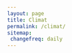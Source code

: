 ```yaml
---
layout: page
title: Climat
permalink: /climat/
sitemap:
 changefreq: daily
---
```

<script src="../assets/chart.js/dist/Chart.bundle.min.js"></script>
<canvas id="myChart" ></canvas>
<canvas id="myChartRain" ></canvas>
<!-- <canvas id="myChartAvg" ></canvas> -->
<script>

    var minTempNorm = [

                {x:'2021-04-01', y:5.3},
                {x:'2021-04-30', y:5.3},
                {x:'2021-05-01', y:8.5},
                {x:'2021-05-31', y:8.5},
                {x:'2021-06-01', y:11},
                {x:'2021-06-30', y:11},

                {x:'2021-07-01', y:13.1},
                {x:'2021-07-31', y:13.1},

                {x:'2021-08-01', y:13.2},
                {x:'2021-08-31', y:13.2},
/*
                {x:'2021-09-01', y:11.1},
                {x:'2021-09-30', y:11.1},

                {x:'2021-10-01', y:8.7},
                {x:'2021-10-31', y:8.7},

                {x:'2021-11-01', y:5.3},
                {x:'2021-11-30', y:5.3},

                {x:'2021-12-01', y:3},
                {x:'2021-12-31', y:3},*/
    ];
    var maxTempNorm = [
                {x:'2021-04-01', y:13.6},
                {x:'2021-04-30', y:13.6},
                {x:'2021-05-01', y:17.1},
                {x:'2021-05-31', y:17.1},
                {x:'2021-06-01', y:20.1},
                {x:'2021-06-30', y:20.1},

                {x:'2021-07-01', y:22.6},
                {x:'2021-07-31', y:22.6},

                {x:'2021-08-01', y:22.8},
                {x:'2021-08-31', y:22.8},
/*
                {x:'2021-09-01', y:20.1},
                {x:'2021-09-30', y:20.1},

                {x:'2021-10-01', y:16.1},
                {x:'2021-10-31', y:16.1},

                {x:'2021-11-01', y:11.5},
                {x:'2021-11-30', y:11.5},

                {x:'2021-12-01', y:8.3},
                {x:'2021-12-31', y:8.3},*/
    ];
    var minTemp = [
                {x:'2021-04-01', y:10.8}, 
                {x:'2021-04-02', y:4.5},
                {x:'2021-04-03', y:3.9},
                {x:'2021-04-04', y:-1.1},
                {x:'2021-04-05', y:1.5},
                {x:'2021-04-06', y:-2.1},
                {x:'2021-04-07', y:-3},
                {x:'2021-04-08', y:1.5},
                {x:'2021-04-09', y:2.7},
                {x:'2021-04-10', y:4.6},
                {x:'2021-04-11', y:3.0},
                {x:'2021-04-12', y:-0.1},
                {x:'2021-04-13', y:-1.5},
                {x:'2021-04-14', y:-2.4},
                {x:'2021-04-15', y:-0.9},
                {x:'2021-04-16', y:-1.1},
                {x:'2021-04-17', y:-0.8}, 
                {x:'2021-04-18', y:-0.1}, 
                {x:'2021-04-19', y:-0.8}, 
                {x:'2021-04-20', y:4.7}, 
                {x:'2021-04-21', y:2.3}, 
                {x:'2021-04-22', y:2.0}, 
                {x:'2021-04-23', y:3.0}, 
                {x:'2021-04-24', y:3.9}, 
                {x:'2021-04-25', y:2}, 
                {x:'2021-04-26', y:0.9}, 
                {x:'2021-04-27', y:0.3}, 
                {x:'2021-04-28', y:-0.4}, 
                {x:'2021-04-29', y:2.4}, 
                {x:'2021-04-30', y:-0.6}, 
                {x:'2021-05-01', y:0.3}, 
                {x:'2021-05-02', y:1.1}, 
                {x:'2021-05-03', y:2.8}, 
                {x:'2021-05-04', y:8}, 
                {x:'2021-05-05', y:2.7}, 
                {x:'2021-05-06', y:4.1}, 
                {x:'2021-05-07', y:2.6}, 
                {x:'2021-05-08', y:9.8}, 
                {x:'2021-05-09', y:13.8}, 
                {x:'2021-05-10', y:9.7}, 
                {x:'2021-05-11', y:6.3}, 
                {x:'2021-05-12', y:5.6}, 
                {x:'2021-05-13', y:5.6}, 
                {x:'2021-05-14', y:7.8}, 
                {x:'2021-05-15', y:7.6}, 
                {x:'2021-05-16', y:8.5}, 
                {x:'2021-05-17', y:8.8}, 
                {x:'2021-05-18', y:8.4}, 
                {x:'2021-05-19', y:7.4}, 
                {x:'2021-05-20', y:6.4}, 
                {x:'2021-05-21', y:8.6}, 
                {x:'2021-05-22', y:8.1}, 
                {x:'2021-05-23', y:5.8}, 
                {x:'2021-05-24', y:6.3}, 
                {x:'2021-05-25', y:6}, 
                {x:'2021-05-26', y:7.8}, 
                {x:'2021-05-27', y:5.6}, 
                {x:'2021-05-28', y:7.1}, 
                {x:'2021-05-29', y:9}, 
                {x:'2021-05-30', y:7.5}, 
                {x:'2021-05-31', y:7.2}, 
                {x:'2021-06-01', y:7.7}, 
                {x:'2021-06-02', y:14.1}, 
                {x:'2021-06-03', y:11.6}, 
                {x:'2021-06-04', y:10.1}, 
                {x:'2021-06-05', y:7.4}, 
                {x:'2021-06-06', y:7}, 
                {x:'2021-06-07', y:9.3}, 
                {x:'2021-06-08', y:9.3}, 
                {x:'2021-06-09', y:11}, 
                {x:'2021-06-10', y:10.3}, 
                {x:'2021-06-11', y:10.7}, 
                {x:'2021-06-12', y:10.6}, 
                {x:'2021-06-13', y:9.4}, 
                {x:'2021-06-14', y:13}, 
                {x:'2021-06-15', y:12.8}, 
                {x:'2021-06-16', y:13.1}, 
                {x:'2021-06-17', y:16.2}, 
                {x:'2021-06-18', y:15.1}, 
                {x:'2021-06-19', y:12.4}, 
                {x:'2021-06-20', y:12.8}, 
                {x:'2021-06-21', y:13.7}, 
                {x:'2021-06-22', y:11.6}, 
                {x:'2021-06-23', y:9.5}, 
                {x:'2021-06-24', y:7}, 
                {x:'2021-06-25', y:11.5}, 
                {x:'2021-06-26', y:11.5}, 
                {x:'2021-06-27', y:14.5}, 
                {x:'2021-06-28', y:10.8}, 
                {x:'2021-06-29', y:8.5}, 
                {x:'2021-06-30', y:12.9}, 
                {x:'2021-07-01', y:11.2}, 
                {x:'2021-07-02', y:12.6}, 
                {x:'2021-07-03', y:14.1}, 
                {x:'2021-07-04', y:13.9}, 
                {x:'2021-07-05', y:11.9}, 
                {x:'2021-07-06', y:12.6}, 
                {x:'2021-07-07', y:11.3}, 
                {x:'2021-07-08', y:12.9}, 
                {x:'2021-07-09', y:11}, 
                {x:'2021-07-10', y:12.9}, 
                {x:'2021-07-11', y:11.2}, 
                {x:'2021-07-12', y:13.6}, 
                {x:'2021-07-13', y:13.7}, 
                {x:'2021-07-14', y:12.7}, 
                {x:'2021-07-15', y:13.6}, 
                {x:'2021-07-16', y:13.2}, 
                {x:'2021-07-17', y:9.1}, 
                {x:'2021-07-18', y:12.1}, 
                {x:'2021-07-19', y:13.4}, 
                {x:'2021-07-20', y:14.6}, 
                {x:'2021-07-21', y:15.2}, 
                {x:'2021-07-22', y:15.1}, 
                {x:'2021-07-23', y:12.6}, 
                {x:'2021-07-24', y:15.2}, 
                {x:'2021-07-25', y:14.9}, 
                {x:'2021-07-26', y:15}, 
                {x:'2021-07-27', y:15.3}, 
                {x:'2021-07-28', y:12.8}, 
                {x:'2021-07-29', y:11.9}, 
                {x:'2021-07-30', y:13}, 
                {x:'2021-07-31', y:13.4}, 
                {x:'2021-08-01', y:10.4}, 
                {x:'2021-08-02', y:12.2}, 
                {x:'2021-08-03', y:10.4}, 
                {x:'2021-08-04', y:9.4}, 
                {x:'2021-08-05', y:12.3}, 
                {x:'2021-08-06', y:13.9}, 
                {x:'2021-08-07', y:12.2}, 
                {x:'2021-08-08', y:11.7}, 
                {x:'2021-08-09', y:13.4}, 
                {x:'2021-08-10', y:14.7}, 
                {x:'2021-08-11', y:10.6}, 
                {x:'2021-08-12', y:12}, 
                {x:'2021-08-13', y:12.3}, 
                {x:'2021-08-14', y:12.3}, 
                {x:'2021-08-15', y:12}, 
                {x:'2021-08-16', y:14.1}, 
                {x:'2021-08-17', y:10.8}, 
                {x:'2021-08-18', y:13.6}, 
                {x:'2021-08-19', y:12.7}, 
                {x:'2021-08-20', y:12.5}, 
                {x:'2021-08-21', y:11.4}, 
                {x:'2021-08-22', y:13.4}, 
                {x:'2021-08-23', y:11.7}, 
                {x:'2021-08-24', y:12.9}, 
                {x:'2021-08-25', y:9.4}, 
                {x:'2021-08-26', y:10.1}, 
                {x:'2021-08-27', y:10.7}, 
                {x:'2021-08-28', y:8.3}, 
                {x:'2021-08-29', y:10}, 
                {x:'2021-08-30', y:11.7}, 
                {x:'2021-08-31', y:14.1}, 
                {x:'2021-09-01', y:9.9}, 
                {x:'2021-09-02', y:10.6}, 
                {x:'2021-09-03', y:9.2}, 
                {x:'2021-09-04', y:15.3}, 
                {x:'2021-09-05', y:14}, 
                {x:'2021-09-06', y:15.1}, 
                {x:'2021-09-07', y:14}, 
                {x:'2021-09-08', y:16.5}, 
            ];
    var maxTemp = [
                {x:'2021-04-01', y:24},
                {x:'2021-04-02', y:12.3},
                {x:'2021-04-03', y:9.5},
                {x:'2021-04-04', y:11.8},
                {x:'2021-04-05', y:8.8},
                {x:'2021-04-06', y:7.6},
                {x:'2021-04-07', y:8.5},
                {x:'2021-04-08', y:14.6},
                {x:'2021-04-09', y:15.6},
                {x:'2021-04-10', y:7.1},
                {x:'2021-04-11', y:8.6},
                {x:'2021-04-12', y:11},
                {x:'2021-04-13', y:10.8},
                {x:'2021-04-14', y:11.5},
                {x:'2021-04-15', y:10.6},
                {x:'2021-04-16', y:11.2},
                {x:'2021-04-17', y:11.8},
                {x:'2021-04-18', y:13.2}, 
                {x:'2021-04-19', y:17.2}, 
                {x:'2021-04-20', y:18.5}, 
                {x:'2021-04-21', y:18.7}, 
                {x:'2021-04-22', y:17.6}, 
                {x:'2021-04-23', y:19.5}, 
                {x:'2021-04-24', y:20.6}, 
                {x:'2021-04-25', y:16.7}, 
                {x:'2021-04-26', y:15.1}, 
                {x:'2021-04-27', y:16.2}, 
                {x:'2021-04-28', y:15.7}, 
                {x:'2021-04-29', y:12.9}, 
                {x:'2021-04-30', y:13.6}, 
                {x:'2021-05-01', y:14}, 
                {x:'2021-05-02', y:14.4}, 
                {x:'2021-05-03', y:16.4}, 
                {x:'2021-05-04', y:14.3}, 
                {x:'2021-05-05', y:11.2}, 
                {x:'2021-05-06', y:8.7}, 
                {x:'2021-05-07', y:14.7}, 
                {x:'2021-05-08', y:20.9}, 
                {x:'2021-05-09', y:22.9}, 
                {x:'2021-05-10', y:17}, 
                {x:'2021-05-11', y:15.8}, 
                {x:'2021-05-12', y:16.6}, 
                {x:'2021-05-13', y:13.5}, 
                {x:'2021-05-14', y:15.5}, 
                {x:'2021-05-15', y:15.1}, 
                {x:'2021-05-16', y:15.6}, 
                {x:'2021-05-17', y:15.2}, 
                {x:'2021-05-18', y:16.8}, 
                {x:'2021-05-19', y:15.1}, 
                {x:'2021-05-20', y:16.4}, 
                {x:'2021-05-21', y:16}, 
                {x:'2021-05-22', y:14.4}, 
                {x:'2021-05-23', y:14.1}, 
                {x:'2021-05-24', y:12.9}, 
                {x:'2021-05-25', y:13.2}, 
                {x:'2021-05-26', y:14.3}, 
                {x:'2021-05-27', y:21.8}, 
                {x:'2021-05-28', y:22.1}, 
                {x:'2021-05-29', y:21.8}, 
                {x:'2021-05-30', y:21.8}, 
                {x:'2021-05-31', y:25}, 
                {x:'2021-06-01', y:27.8}, 
                {x:'2021-06-02', y:24.4}, 
                {x:'2021-06-03', y:21.5}, 
                {x:'2021-06-04', y:14.1}, 
                {x:'2021-06-05', y:23}, 
                {x:'2021-06-06', y:22.4}, 
                {x:'2021-06-07', y:23.6}, 
                {x:'2021-06-08', y:26.8}, 
                {x:'2021-06-10', y:28.6}, 
                {x:'2021-06-11', y:28.2}, 
                {x:'2021-06-12', y:24.4}, 
                {x:'2021-06-13', y:28.4}, 
                {x:'2021-06-14', y:30.3}, 
                {x:'2021-06-15', y:28}, 
                {x:'2021-06-16', y:31.6}, 
                {x:'2021-06-17', y:24.4}, 
                {x:'2021-06-18', y:23.7}, 
                {x:'2021-06-19', y:17.7}, 
                {x:'2021-06-20', y:22.8}, 
                {x:'2021-06-21', y:24.6}, 
                {x:'2021-06-22', y:15.9}, 
                {x:'2021-06-23', y:17.8}, 
                {x:'2021-06-24', y:23.1}, 
                {x:'2021-06-25', y:16.6}, 
                {x:'2021-06-26', y:20.6}, 
                {x:'2021-06-27', y:22.3}, 
                {x:'2021-06-28', y:23.4}, 
                {x:'2021-06-29', y:21.2}, 
                {x:'2021-06-30', y:21.7}, 
                {x:'2021-07-01', y:25.5}, 
                {x:'2021-07-02', y:26.9}, 
                {x:'2021-07-03', y:22.4}, 
                {x:'2021-07-04', y:20.7}, 
                {x:'2021-07-05', y:18.9}, 
                {x:'2021-07-06', y:17}, 
                {x:'2021-07-07', y:20.3}, 
                {x:'2021-07-08', y:19.5}, 
                {x:'2021-07-09', y:20.9}, 
                {x:'2021-07-10', y:20.3}, 
                {x:'2021-07-11', y:22.6}, 
                {x:'2021-07-12', y:19.8}, 
                {x:'2021-07-13', y:22.8}, 
                {x:'2021-07-14', y:24.2}, 
                {x:'2021-07-15', y:25.6}, 
                {x:'2021-07-16', y:22.3}, 
                {x:'2021-07-17', y:25.5}, 
                {x:'2021-07-18', y:29.5}, 
                {x:'2021-07-19', y:30.8}, 
                {x:'2021-07-20', y:31}, 
                {x:'2021-07-21', y:31.1}, 
                {x:'2021-07-22', y:30.1}, 
                {x:'2021-07-23', y:27.9}, 
                {x:'2021-07-24', y:24.2}, 
                {x:'2021-07-25', y:21.8}, 
                {x:'2021-07-26', y:22.6}, 
                {x:'2021-07-27', y:21.2}, 
                {x:'2021-07-28', y:20.1}, 
                {x:'2021-07-29', y:21.4}, 
                {x:'2021-07-30', y:19.2}, 
                {x:'2021-07-31', y:20}, 
                {x:'2021-08-01', y:20}, 
                {x:'2021-08-02', y:21}, 
                {x:'2021-08-03', y:19.1}, 
                {x:'2021-08-04', y:19.7}, 
                {x:'2021-08-05', y:20}, 
                {x:'2021-08-06', y:20.1}, 
                {x:'2021-08-07', y:18.9}, 
                {x:'2021-08-08', y:19.2}, 
                {x:'2021-08-09', y:21.9}, 
                {x:'2021-08-10', y:22}, 
                {x:'2021-08-11', y:25.7}, 
                {x:'2021-08-12', y:27.6}, 
                {x:'2021-08-13', y:25.3}, 
                {x:'2021-08-14', y:31.5}, 
                {x:'2021-08-15', y:23}, 
                {x:'2021-08-16', y:19.7}, 
                {x:'2021-08-17', y:19}, 
                {x:'2021-08-18', y:18.5}, 
                {x:'2021-08-19', y:19.1}, 
                {x:'2021-08-20', y:23}, 
                {x:'2021-08-21', y:21.3}, 
                {x:'2021-08-22', y:21.2}, 
                {x:'2021-08-23', y:23.2}, 
                {x:'2021-08-24', y:24}, 
                {x:'2021-08-25', y:24.7}, 
                {x:'2021-08-26', y:19.6}, 
                {x:'2021-08-27', y:21.9}, 
                {x:'2021-08-28', y:22}, 
                {x:'2021-08-29', y:22}, 
                {x:'2021-08-30', y:20}, 
                {x:'2021-08-31', y:22.3}, 
                {x:'2021-09-01', y:22.1}, 
                {x:'2021-09-02', y:24.6}, 
                {x:'2021-09-03', y:27.1}, 
                {x:'2021-09-04', y:29.2}, 
                {x:'2021-09-05', y:31.6}, 
                {x:'2021-09-06', y:32.5}, 
                {x:'2021-09-07', y:29.5}, 
                {x:'2021-09-08', y:27.9}, 
            ];


    var ctx = 'myChart';
    var myChart = new Chart(ctx, {
    type: 'line',
    data: {
        datasets: [{
            data: minTemp,
            borderColor: 'blue',
            fill: false,
            label: 'Temp. min (°C)',
            pointRadius: 0
        }, {
            data: maxTemp,
            borderColor: 'red',
            fill: false,
            label: 'Temp. max (°C)',
            pointRadius: 0
        }, ],
    },
    options: {
        scales: {
            xAxes: [{
                type: 'time',
                time: {
                    unit: 'day'
                }
            }]
        },
        
    }

    
});

/*
    PLUIE
*/

var pluie = [
                {x:'2021-04-01', y:0},
                {x:'2021-04-06', y:0.4},
                {x:'2021-04-07', y:2.8},
                {x:'2021-04-09', y:0.8},
                {x:'2021-04-10', y:20.8},
                {x:'2021-04-11', y:2.0},
                {x:'2021-04-13', y:0.4},
                {x:'2021-04-27', y:0.4}, 
                {x:'2021-04-29', y:0.4}, 
                {x:'2021-05-02', y:0.4}, 
                {x:'2021-05-03', y:0.8}, 
                {x:'2021-05-04', y:0.8}, 
                {x:'2021-05-05', y:4.8}, 
                {x:'2021-05-06', y:12}, 
                {x:'2021-05-08', y:0.4}, 
                {x:'2021-05-09', y:10.8}, 
                {x:'2021-05-10', y:1.6}, 
                {x:'2021-05-12', y:8}, 
                {x:'2021-05-14', y:4.8}, 
                {x:'2021-05-15', y:13.6}, 
                {x:'2021-05-16', y:7.6}, 
                {x:'2021-05-17', y:3.6}, 
                {x:'2021-05-20', y:7.2}, 
                {x:'2021-05-21', y:1.6}, 
                {x:'2021-05-23', y:2.8}, 
                {x:'2021-05-24', y:6.4}, 
                {x:'2021-05-25', y:3.6}, 
                {x:'2021-06-02', y:6.4}, 
                {x:'2021-06-03', y:1.2}, 
                {x:'2021-06-04', y:8}, 
                {x:'2021-06-17', y:19.6}, 
                {x:'2021-06-18', y:8.8}, 
                {x:'2021-06-19', y:5.6}, 
                {x:'2021-06-20', y:13.2}, 
                {x:'2021-06-21', y:21.6}, 
                {x:'2021-06-22', y:27.2}, 
                {x:'2021-06-25', y:7.6}, 
                {x:'2021-06-26', y:3.6}, 
                {x:'2021-06-27', y:12.8}, 
                {x:'2021-06-28', y:6}, 
                {x:'2021-06-29', y:13.2}, 
                {x:'2021-07-03', y:10.8}, 
                {x:'2021-07-04', y:2.8}, 
                {x:'2021-07-05', y:10}, 
                {x:'2021-07-06', y:8.8}, 
                {x:'2021-07-07', y:0}, 
                {x:'2021-07-09', y:2}, 
                {x:'2021-07-10', y:1.2}, 
                {x:'2021-07-12', y:14.4}, 
                {x:'2021-07-23', y:4.4}, 
                {x:'2021-07-24', y:13.6}, 
                {x:'2021-07-25', y:20.4}, 
                {x:'2021-07-27', y:3.6}, 
                {x:'2021-08-04', y:1.2}, 
                {x:'2021-08-06', y:4.4}, 
                {x:'2021-08-07', y:9.6}, 
                {x:'2021-08-09', y:17.6}, 
                {x:'2021-08-09', y:17.6}, 
                {x:'2021-08-10', y:2}, 
                {x:'2021-08-16', y:2}, 
                {x:'2021-08-20', y:1.2}, 
                {x:'2021-08-21', y:2}, 
                {x:'2021-08-31', y:0}
            ];
var cumul = [];
for (var i in pluie) {
    if (i == 0) {
        cumul.push({
            x: pluie[i].x,
            y: pluie[i].y});
    } else {

        cumul.push({
            x: pluie[i].x,
            y: (cumul[i-1].y+pluie[i].y)
        });
    }
}

var ctx = 'myChartRain';
    var myChartRain = new Chart(ctx, {
        type: 'line',
        data: {
            datasets: [{
                type: 'line',
                data: pluie,
                backgroundColor: 'blue',
                label: 'Précipitations (mm)',
                fill: false,
                tension: 0
            },{
                type: 'line',
                data: cumul,
                borderColor: 'lightblue',
                fill: false,
                label: 'Cumul (mm)'
            }],
        },
        options: {
            scales: {
                xAxes: [{
                    type: 'time',
                    time: {
                        unit: 'day'
                    }
                }]
            }
        }
    });



/*
    AVERAGE CHART
*/



    var avgMinTemp = [0,0,0,0,0,0,0,0,0,0,0,0];
    var count = 0;
    var currentMonth = 2;
    for (var i in minTemp) {
        var current = minTemp[i];
        var month = (new Date(current.x)).getMonth();
        
        if (month > currentMonth) {
            if (count > 0) {
                avgMinTemp[currentMonth] /= count;
            }
            count = 0;
            currentMonth = month;
        }
        
        avgMinTemp[month] += current.y;
        count++;

    }
    if (count > 0) {
        avgMinTemp[currentMonth] /= count;
    }
    

    var avgMaxTemp = [0,0,0,0,0,0,0,0,0,0,0,0];
    count = 0;
    currentMonth = 2;
    for (var i in maxTemp) {
        var current = maxTemp[i];
        var month = (new Date(current.x)).getMonth();
        
        if (month > currentMonth) {
            if (count > 0) {
                avgMaxTemp[currentMonth] /= count;
            }
            count = 0;
            currentMonth = month;
        }
        
        avgMaxTemp[month] += current.y;
        count++;

    }
    if (count > 0) {
        avgMaxTemp[currentMonth] /= count;
    }
    

var dataAvgMin = [];
var i = 0;
for (const elem of avgMinTemp) {
    if (i >= 3 && i<8) {
        
    var d = (new Date());
    d.setDate(1);
    d.setMonth(i)
    var datestring = d.getFullYear() + "-" + ("0"+(d.getMonth()+1)).slice(-2) + "-" + ("0" + d.getDate()).slice(-2) ;
    dataAvgMin.push({x:datestring, y:elem});

    d.setMonth(i+1);
    d.setDate(0);
    datestring = d.getFullYear() + "-" + ("0"+(d.getMonth()+1)).slice(-2) + "-" + ("0" + d.getDate()).slice(-2) ;
    dataAvgMin.push({x:datestring, y:elem});

    }
    i++;
} 
i=0;
var dataAvgMax = [];
for (const elem of avgMaxTemp) {
     if (i >= 3 && i<8) {
     
    var d = (new Date());
    d.setDate(1);
    d.setMonth(i)
    var datestring = d.getFullYear() + "-" + ("0"+(d.getMonth()+1)).slice(-2) + "-" + ("0" + d.getDate()).slice(-2) ;

    dataAvgMax.push({x:datestring, y:elem});

    d.setMonth(i+1);
    d.setDate(0);
    var datestring = d.getFullYear() + "-" + ("0"+(d.getMonth()+1)).slice(-2) + "-" + ("0" + d.getDate()).slice(-2) ;

    dataAvgMax.push({x:datestring, y:elem});
     }
    i++;
} 



var ctx = 'myChartAvg';
    var myChartRain = new Chart(ctx, {
    type: 'line',
    data: {
        datasets: [{
            type: 'line',
            data: dataAvgMin,
            borderColor: 'blue',
            label: 'Moyenne Min',
            fill: false,
            tension: 0
        },{
            data: maxTempNorm,
            borderColor: '#ffcccb',
            fill: false,
            label: 'Norm. max (°C)',
            pointStyle: 'line',
            tension: 0
        },{
            type: 'line',
            data: dataAvgMax,
            borderColor: 'red',
            fill: false,
            label: 'Moyenne Max',
            tension: 0
        },{
            data: minTempNorm,
            borderColor: 'lightblue',
            fill: false,
            label: 'Norm. min (°C)',
            pointStyle: 'line',
            tension: 0
        }],
    },
    options: {
        scales: {
            xAxes: [{
                type: 'time',
                time: {
                    unit: 'day'
                }
            }]
        }
    }
    });
</script>